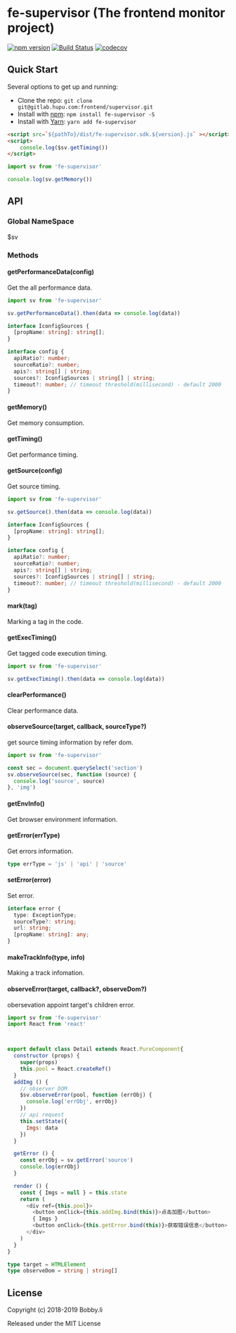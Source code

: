 # fe-supervisor (The frontend monitor project)

[![npm version](https://badge.fury.io/js/fe-supervisor.svg)](https://badge.fury.io/js/fe-supervisor)
[![Build Status](https://travis-ci.com/BobbyLH/fe-supervisor.svg?branch=master)](https://travis-ci.com/BobbyLH/fe-supervisor)
[![codecov](https://codecov.io/gh/BobbyLH/fe-supervisor/branch/master/graph/badge.svg)](https://codecov.io/gh/BobbyLH/fe-supervisor)

## Quick Start

Several options to get up and running:

* Clone the repo: `git clone git@gitlab.hupu.com:frontend/supervisor.git`
* Install with [npm](https://www.npmjs.com/package/roarjs): `npm install fe-supervisor -S`
* Install with [Yarn](https://yarnpkg.com/en/package/roarjs): `yarn add fe-supervisor`


```html
<script src=`${pathTo}/dist/fe-supervisor.sdk.${version}.js` ></script>
<script>
    console.log($sv.getTiming())
</script>
```

```javascript
import sv from 'fe-supervisor'

console.log(sv.getMemory())
```


## API

### Global NameSpace
$sv

### Methods
#### getPerformanceData(config)
Get the all performance data.
```javascript
import sv from 'fe-supervisor'

sv.getPerformanceData().then(data => console.log(data))
```
```typescript
interface IconfigSources {
  [propName: string]: string[];
}

interface config {
  apiRatio?: number;
  sourceRatio?: number;
  apis?: string[] | string;
  sources?: IconfigSources | string[] | string;
  timeout?: number; // timeout threshold(millisecond) - default 2000
}
```

#### getMemory()
Get memory consumption.

#### getTiming()
Get performance timing.

#### getSource(config)
Get source timing.
```javascript
import sv from 'fe-supervisor'

sv.getSource().then(data => console.log(data))
```
```typescript
interface IconfigSources {
  [propName: string]: string[];
}

interface config {
  apiRatio?: number;
  sourceRatio?: number;
  apis?: string[] | string;
  sources?: IconfigSources | string[] | string;
  timeout?: number; // timeout threshold(millisecond) - default 2000
}
```

#### mark(tag)
Marking a tag in the code.

#### getExecTiming()
Get tagged code execution timing.
```javascript
import sv from 'fe-supervisor'

sv.getExecTiming().then(data => console.log(data))
```

#### clearPerformance()
Clear performance data.

#### observeSource(target, callback, sourceType?)
get source timing information by refer dom.
```javascript
import sv from 'fe-supervisor'

const sec = document.querySelect('section')
sv.observeSource(sec, function (source) {
  console.log('source', source)
}, 'img')
```

#### getEnvInfo()
Get browser environment information.

#### getError(errType)
Get errors information.
```typescript
type errType = 'js' | 'api' | 'source'
```

#### setError(error)
Set error.
```typescript
interface error {
  type: ExceptionType;
  sourceType?: string;
  url: string;
  [propName: string]: any;
}
```
#### makeTrackInfo(type, info)
Making a track infomation.

#### observeError(target, callback?, observeDom?)
obersevation appoint target's children error.
```javascript
import sv from 'fe-supervisor'
import React from 'react'



export default class Detail extends React.PureComponent{
  constructor (props) {
    super(props)
    this.pool = React.createRef()
  }
  addImg () {
    // observer DOM
    $sv.observeError(pool, function (errObj) {
      console.log('errObj', errObj)
    })
    // api request
    this.setState({
      Imgs: data
    })
  }

  getError () {
    const errObj = sv.getError('source')
    console.log(errObj)
  }

  render () {
    const { Imgs = null } = this.state
    return (
      <div ref={this.pool}>
        <button onClick={this.addImg.bind(this)}>点击加图</button>
        { Imgs }
        <button onClick={this.getError.bind(this)}>获取错误信息</button>
      </div>
    )
  }
}
```
```typescript
type target = HTMLElement
type observeDom = string | string[]
```


## License

Copyright (c) 2018-2019 Bobby.li

Released under the MIT License